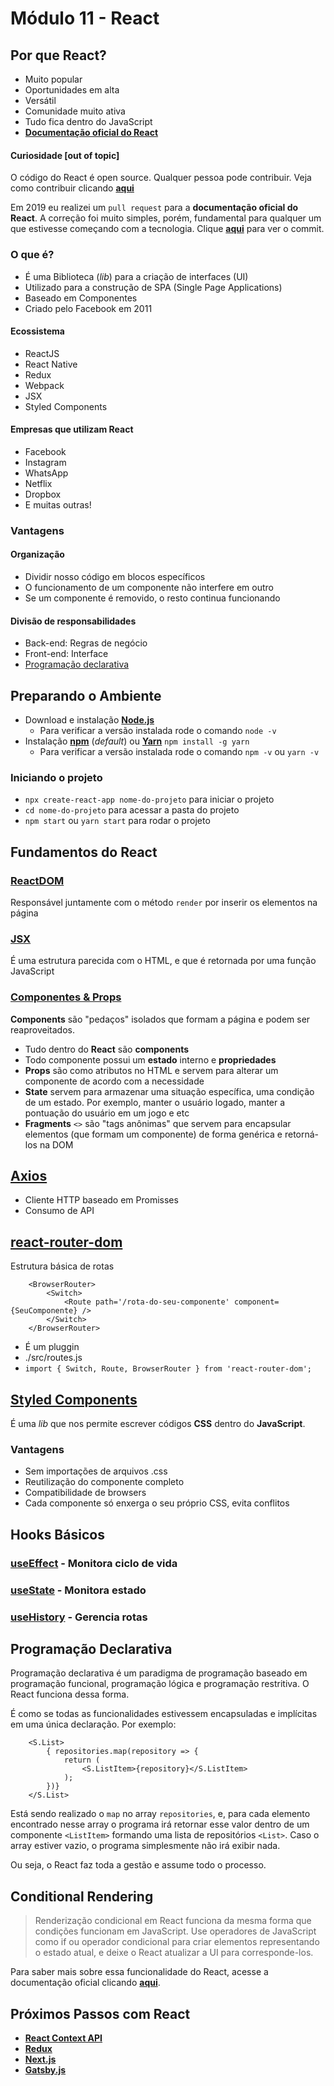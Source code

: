 # Módulo 11 - React

## Por que React?

- Muito popular
- Oportunidades em alta
- Versátil
- Comunidade muito ativa
- Tudo fica dentro do JavaScript
- **[Documentação oficial do React](https://pt-br.reactjs.org/docs/getting-started.html)**

#### Curiosidade [out of topic]

O código do React é open source. Qualquer pessoa pode contribuir. Veja como contribuir clicando **[aqui](https://pt-br.reactjs.org/docs/how-to-contribute.html)**

Em 2019 eu realizei um `pull request` para a **documentação oficial do React**. A correção foi muito simples, porém, fundamental para qualquer um que estivesse começando com a tecnologia. Clique **[aqui](https://github.com/reactjs/pt-BR.reactjs.org/commit/e8a05c22754f1a47e0493650cd0e1a94b3e0d97a)** para ver o commit.

### O que é?

- É uma Biblioteca (*lib*) para a criação de interfaces (UI)
- Utilizado para a construção de SPA (Single Page Applications)
- Baseado em Componentes
- Criado pelo Facebook em 2011

#### Ecossistema

- ReactJS
- React Native
- Redux
- Webpack
- JSX
- Styled Components
 
#### Empresas que utilizam React

- Facebook
- Instagram
- WhatsApp
- Netflix
- Dropbox
- E muitas outras!

### Vantagens

#### Organização

- Dividir nosso código em blocos específicos
- O funcionamento de um componente não interfere em outro
- Se um componente é removido, o resto continua funcionando

#### Divisão de responsabilidades

- Back-end: Regras de negócio
- Front-end: Interface
- [Programação declarativa](https://pt.wikipedia.org/wiki/Programa%C3%A7%C3%A3o_declarativa)

## Preparando o Ambiente

- Download e instalação **[Node.js](https://nodejs.org/pt-br/download/)**
    - Para verificar a versão instalada rode o comando `node -v`
- Instalação **[npm](https://www.npmjs.com/get-npm)** (*default*) ou **[Yarn](https://classic.yarnpkg.com/en/docs/install#windows-stable)** `npm install -g yarn`
    - Para verificar a versão instalada rode o comando `npm -v` ou `yarn -v`

### Iniciando o projeto

- `npx create-react-app nome-do-projeto` para iniciar o projeto
- `cd nome-do-projeto` para acessar a pasta do projeto
- `npm start` ou `yarn start` para rodar o projeto

## Fundamentos do React

### [ReactDOM](https://pt-br.reactjs.org/docs/react-dom.html)

Responsável juntamente com o método `render` por inserir os elementos na página

### [JSX](https://pt-br.reactjs.org/docs/introducing-jsx.html)

É uma estrutura parecida com o HTML, e que é retornada por uma função JavaScript

### [Componentes & Props](https://pt-br.reactjs.org/docs/components-and-props.html)

**Components** são "pedaços" isolados que formam a página e podem ser reaproveitados.

- Tudo dentro do **React** são **components**
- Todo componente possui um **estado** interno e **propriedades**
- **Props** são como atributos no HTML e servem para alterar um componente de acordo com a necessidade
- **State** servem para armazenar uma situação específica, uma condição de um estado. Por exemplo, manter o usuário logado, manter a pontuação do usuário em um jogo e etc
- **Fragments** `<>` são "tags anônimas" que servem para encapsular elementos (que formam um componente) de forma genérica e retorná-los na DOM

## [Axios](https://www.npmjs.com/package/axios)

- Cliente HTTP baseado em Promisses
- Consumo de API

## [react-router-dom]((https://reacttraining.com/react-router/web/guides/quick-start))

Estrutura básica de rotas

        <BrowserRouter>
            <Switch>
                <Route path='/rota-do-seu-componente' component={SeuComponente} />
            </Switch>
        </BrowserRouter>
        
- É um pluggin
- ./src/routes.js
- `import { Switch, Route, BrowserRouter } from 'react-router-dom';`

## [Styled Components](https://styled-components.com/)

É uma *lib* que nos permite escrever códigos **CSS** dentro do **JavaScript**.

### Vantagens

- Sem importações de arquivos .css
- Reutilização do componente completo
- Compatibilidade de browsers
- Cada componente só enxerga o seu próprio CSS, evita conflitos

## Hooks Básicos

### [useEffect](https://pt-br.reactjs.org/docs/hooks-reference.html#useeffect) - Monitora ciclo de vida
### [useState](https://pt-br.reactjs.org/docs/hooks-reference.html#usestate) - Monitora estado
### [useHistory](https://reacttraining.com/react-router/web/api/Hooks/usehistory) - Gerencia rotas

## Programação Declarativa

Programação declarativa é um paradigma de programação baseado em programação funcional, programação lógica e programação restritiva. O React funciona dessa forma.

É como se todas as funcionalidades estivessem encapsuladas e implícitas em uma única declaração. Por exemplo:

        <S.List>
            { repositories.map(repository => {
                return (
                    <S.ListItem>{repository}</S.ListItem>
                );
            })}
        </S.List>

Está sendo realizado o `map` no array `repositories`, e, para cada elemento encontrado nesse array o programa irá retornar esse valor dentro de um componente `<ListItem>` formando uma lista de repositórios `<List>`. Caso o array estiver vazio, o programa simplesmente não irá exibir nada.

Ou seja, o React faz toda a gestão e assume todo o processo.

## Conditional Rendering

>Renderização condicional em React funciona da mesma forma que condições funcionam em JavaScript. Use operadores de JavaScript como if ou operador condicional para criar elementos representando o estado atual, e deixe o React atualizar a UI para corresponde-los.

Para saber mais sobre essa funcionalidade do React, acesse a documentação oficial clicando **[aqui](https://pt-br.reactjs.org/docs/conditional-rendering.html)**.

## Próximos Passos com React

- **[React Context API](https://pt-br.reactjs.org/docs/context.html)**
- **[Redux](https://redux.js.org/)**
- **[Next.js](https://nextjs.org/)**
- **[Gatsby.js](https://www.gatsbyjs.org/)**